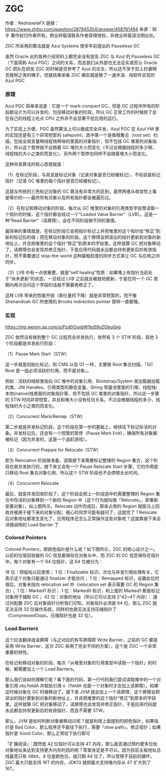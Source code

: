 # ZGC

作者：RednaxelaFX
链接：https://www.zhihu.com/question/287945354/answer/458761494
来源：知乎
著作权归作者所有。商业转载请联系作者获得授权，非商业转载请注明出处。

ZGC 所采用的算法就是 Azul Systems 很多年前提出的 Pauseless GC

虽然 Oracle 出的各种介绍资料上都完全没有提及 ZGC 与 Azul 的 Pauseless GC（下面简称 Azul PGC）之间的关系，而且我们从外部也无法证实或否认 Oracle GC 团队在研发 ZGC 的时候是否参考了 Azul 的论文，所以还不至于扣上抄袭啊克隆啊之类的帽子，但就结果来看 ZGC 确实就是换了一通术语、纯软件实现的 Azul PGC

### 原理

Azul PGC 简单来说是：它是一个 mark-compact GC，但是 GC 过程中所有的阶段都设计为可以并发的，包括移动对象的阶段，所以 GC 正常工作的时候除了会在自己的线程上吃点 CPU 之外并不会显著干扰应用的运行。

为了实现上方便，PGC 虽然算法上可以做成完全并发，Azul PGC 在 Azul VM 里的实现还是有三个非常短暂的 safepoint，其中第一个是做根集合（root set）扫描，包括全局变量啊线程栈啊啥的里面的对象指针，但不包括 GC 堆里的对象指针，所以这个暂停就不会随着 GC 堆的大小而变化（不过会根据线程的多少啊、线程栈的大小之类的而变化）。另外两个暂停也同样不会随着堆大小而变化。

这种并发算法的核心思想就是：

（1）在标记阶段，与其说是标记对象（记录对象是否已经被标记），不如说是标记指针（记录 GC 堆里的每个指针是否已经被标记）。

这就与传统的三色标记对象的 GC 算法有非常大的区别，虽然两者从收敛性上看是等价的——最终所有对象以及所有指针都会被遍历过。

（2）在标记和移动对象的阶段，每次从 GC 堆里的对象的引用类型字段里读取一个指针的时候，这个指针都会经过一个“Loaded Value Barrier”（LVB）。这是一种“Read Barrier”（读屏障），会在不同阶段做不同的事情。

最简单的事情就是，在标记阶段它会把指针标记上并把堆里的这个指针给“修正”到新的标记后的值；而在移动对象的阶段，这个屏障会把读出的指针更新到对象的新地址上，并且把堆里的这个指针“修正”到原本的字段里。这样就算 GC 把对象移动了，读屏障也会发现并修正指针，于是应用代码就永远都会持有更新后的有效指针，而不需要通过 stop-the-world 这种最粗粒度的同步方式来让 GC 与应用之间同步。

（3）LVB 中有一点很重要，就是“self healing”性质：如果堆上有指针当前处于“尚未更新”的状态，一旦经过 LVB 之后就会被就地更新，于是在同一个 GC 周期内再次访问这个字段的话就不需要再修正了。

这样 LVB 带来的性能开销（吞吐量的下降）就是非常短暂的，而不像 Shenandoah GC 所使用的 Brooks indirection pointer 那样一直都慢。

### 实现

https://mp.weixin.qq.com/s/Pzd0OoxbW1tg59pZObu0pg

ZGC 依然没有做到整个 GC 过程完全并发执行，依然有 3 个 STW 阶段，其他 3 个阶段都是并发执行阶段：

（1）Pause Mark Start（STW）

这一步就是初始化标记，和 CMS 以及 G1 一样，主要做 Root 集合扫描，「GC Root 是一组必须活跃的引用，而不是对象」。

例如：活跃的栈帧里指向 GC 堆中的对象引用、Bootstrap/System 类加载器加载的类、JNI Handles、引用类型的静态变量、String 常量池里面的引用、线程栈/本地(native)栈里面的对象指针等，但不包括 GC 堆里的对象指针。所以这一步骤的 STW 时间非常短暂，并且和堆大小没有任何关系。不过会根据线程的多少、线程栈的大小之类的而变化。

（2）Concurrent Mark/Remap（STW）

第二步就是并发标记阶段，这个阶段在第一步的基础上，继续往下标记存活的对象。并发标记后，还会有一个短暂的暂停（Pause Mark End），确保所有对象都被标记（因为并发时，这是一个追赶游戏）。

（3）Concurrent Prepare for Relocate（STW）

即为 Relocation 阶段做准备，选取接下来需要标记整理的 Region 集合，这个阶段也是并发执行的。接下来又会有一个 Pause Relocate Start 步骤，它的作用是只移动 Root 集合对象引用，所以这个 STW 阶段也不会停顿太长时间。

（4）Concurrent Relocate

最后，就是并发回收阶段了，这个阶段会把上一阶段选中的需要整理的 Region 集合中存活的对象移到一个新的 Region 中（这个行为就叫做「Relocate」，即重新安置对象），如上图所示。Relocate 动作完成后，原来占用的 Region 就能马上回收并被用于接下来的对象分配。细心的同学可能有疑问了，这就完了？Relocate 后对象地址都发生变化了，应用程序还怎么正常操作这些对象呢？这就靠接下来会详细说明的 Load Barrier 了

### Colored Pointers

Colored Pointers，即颜色指针是什么呢？如下图所示，ZGC 的核心设计之一。以前的垃圾回收器的 GC 信息都保存在对象头中，而 ZGC 的 GC 信息保存在指针中。每个对象有一个 64 位指针，这 64 位被分为：

18 位：预留给以后使用；
1 位：Finalizable 标识，次位与并发引用处理有关，它表示这个对象只能通过 finalizer 才能访问；
1 位：Remapped 标识，设置此位的值后，对象未指向 relocation set 中（relocation set 表示需要 GC 的 Region 集合）；
1 位：Marked1 标识；
1 位：Marked0 标识，和上面的 Marked1 都是标记对象用于辅助 GC；
42 位：对象的地址（所以它可以支持 2^42=4T 内存）：
通过对配置 ZGC 后对象指针分析我们可知，对象指针必须是 64 位，那么 ZGC 就无法支持 32 位操作系统，同样的也就无法支持压缩指针了（CompressedOops，压缩指针也是 32 位）。

### Load Barriers

这个应该翻译成读屏障（与之对应的有写屏障即 Write Barrier，之前的 GC 都是采用 Write Barrier，这次 ZGC 采用了完全不同的方案），这个是 ZGC 一个非常重要的特性。

在标记和移动对象的阶段，每次「从堆里对象的引用类型中读取一个指针」的时候，都需要加上一个 Load Barriers。

那么我们该如何理解它呢？看下面的代码，第一行代码我们尝试读取堆中的一个对象引用 obj.fieldA 并赋给引用 o（fieldA 也是一个对象时才会加上读屏障）。如果这时候对象在 GC 时被移动了，接下来 JVM 就会加上一个读屏障，这个屏障会把读出的指针更新到对象的新地址上，并且把堆里的这个指针“修正”到原本的字段里。这样就算 GC 把对象移动了，读屏障也会发现并修正指针，于是应用代码就永远都会持有更新后的有效指针，而且不需要 STW。

那么，JVM 是如何判断对象被移动过呢？就是利用上面提到的颜色指针，如果指针是 Bad Color，那么程序还不能往下执行，需要「slow path」，修正指针；如果指针是 Good Color，那么正常往下执行即可

「扩展阅读」：既然低 42 位指针可以支持 4T 内存，那么能否通过预约更多位给对象地址来达到支持更大内存的目的呢？答案肯定是不可以。因为目前主板地址总线最宽只有 48bit，4 位是颜色位，就只剩 44 位了，所以受限于目前的硬件，ZGC 最大只能支持 16T 的内存，JDK13 就把最大支持堆内存从 4T 扩大到了 16T。
